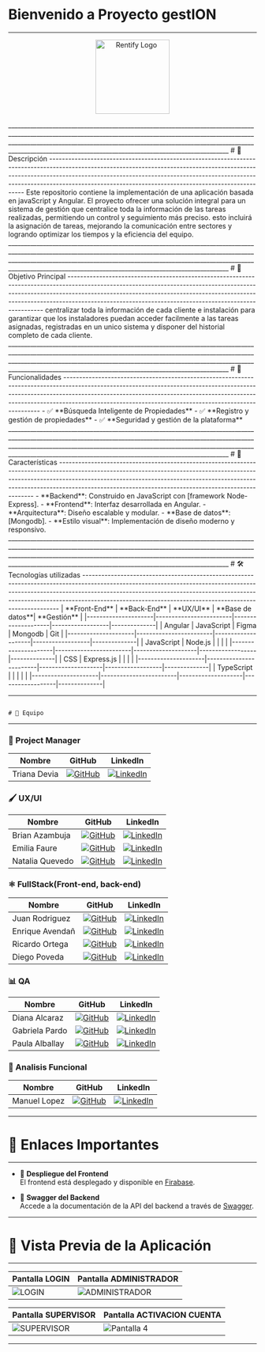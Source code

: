 #  Bienvenido a Proyecto gestION
----------------------------------------------------------------------------------------------------------------------------------------------------------------------------------------------------------------------------------------------------------------------------------------------------------------
<p align="center">
  <img src="./assets/logo2.png" alt="Rentify Logo" width="150">
</p>
________________________________________________________________________________________________________________________________________________________________________________________________________________________________________________________________________________________________________________
# 📄 Descripción
----------------------------------------------------------------------------------------------------------------------------------------------------------------------------------------------------------------------------------------------------------------------------------------------------------------
Este repositorio contiene la implementación de una aplicación basada en javaScript y Angular. El proyecto ofrecer una solución integral para un sistema de gestión que centralice toda la información de las tareas realizadas, permitiendo un control y seguimiento
más preciso. esto incluirá la asignación de tareas, mejorando la comunicación entre sectores y logrando optimizar los tiempos y la eficiencia del equipo.
________________________________________________________________________________________________________________________________________________________________________________________________________________________________________________________________________________________________________________
# 🎯 Objetivo Principal
----------------------------------------------------------------------------------------------------------------------------------------------------------------------------------------------------------------------------------------------------------------------------------------------------------------
centralizar toda la información de cada cliente e instalación para garantizar que los instaladores puedan acceder facilmente a las tareas asignadas, registradas en un unico sistema y disponer del historial completo de cada cliente.
________________________________________________________________________________________________________________________________________________________________________________________________________________________________________________________________________________________________________________
# 🌟 Funcionalidades
----------------------------------------------------------------------------------------------------------------------------------------------------------------------------------------------------------------------------------------------------------------------------------------------------------------
- ✅ **Búsqueda Inteligente de Propiedades**
- ✅ **Registro y gestión de propiedades**
- ✅ **Seguridad y gestión de la plataforma**
________________________________________________________________________________________________________________________________________________________________________________________________________________________________________________________________________________________________________________
# 🔧 Características
----------------------------------------------------------------------------------------------------------------------------------------------------------------------------------------------------------------------------------------------------------------------------------------------------------------
- **Backend**: Construido en JavaScript con [framework Node-Express].
- **Frontend**: Interfaz desarrollada en Angular.
- **Arquitectura**: Diseño escalable y modular.
- **Base de datos**: [Mongodb].
- **Estilo visual**: Implementación de diseño moderno y responsivo.
________________________________________________________________________________________________________________________________________________________________________________________________________________________________________________________________________________________________________________
# 🛠️ Tecnologías utilizadas
----------------------------------------------------------------------------------------------------------------------------------------------------------------------------------------------------------------------------------------------------------------------------------------------------------------
| **Front-End**       | **Back-End**           | **UX/UI**          | **Base de datos**|  **Gestión** |  
|---------------------|------------------------|--------------------|------------------|--------------|
|    Angular          |      JavaScript        |    Figma           |    Mongodb       |     Git      |
|---------------------|------------------------|--------------------|------------------|--------------|
|    JavaScript       |      Node.js           |                    |                  |              |
|---------------------|------------------------|--------------------|------------------|--------------|
|    CSS              |      Express.js        |                    |                  |              |                    
|---------------------|------------------------|--------------------|------------------|--------------|
|    TypeScript       |                        |                    |                  |              |
|---------------------|------------------------|--------------------|------------------|--------------|

________________________________________________________________________________________________________________________________________________________________________________________________________________________________________________________________________________________________________________
                                                                                                                                      # 👥 Equipo
----------------------------------------------------------------------------------------------------------------------------------------------------------------------------------------------------------------------------------------------------------------------------------------------------------------

### 📝 Project Manager

| Nombre            | GitHub                                                                                                                   | LinkedIn                                                                                                                                                      |
|-------------------|--------------------------------------------------------------------------------------------------------------------------|---------------------------------------------------------------------------------------------------------------------------------------------------------------|
| Triana Devia      | [![GitHub](https://img.shields.io/badge/GitHub-181717?logo=github&logoColor=white)]()                                    | [![LinkedIn](https://img.shields.io/badge/LinkedIn-0A66C2?logo=linkedin&logoColor=white)]() |

### 🖌 UX/UI

| Nombre            | GitHub                                                                                                                   | LinkedIn                                                                                                                                                      |
|-------------------|--------------------------------------------------------------------------------------------------------------------------|---------------------------------------------------------------------------------------------------------------------------------------------------------------|
| Brian Azambuja    | [![GitHub](https://img.shields.io/badge/GitHub-181717?logo=github&logoColor=white)]()                                    | [![LinkedIn](https://img.shields.io/badge/LinkedIn-0A66C2?logo=linkedin&logoColor=white)]() |
| Emilia Faure      | [![GitHub](https://img.shields.io/badge/GitHub-181717?logo=github&logoColor=white)]()                                    | [![LinkedIn](https://img.shields.io/badge/LinkedIn-0A66C2?logo=linkedin&logoColor=white)]() |
| Natalia Quevedo   | [![GitHub](https://img.shields.io/badge/GitHub-181717?logo=github&logoColor=white)]()                                    | [![LinkedIn](https://img.shields.io/badge/LinkedIn-0A66C2?logo=linkedin&logoColor=white)]() |

### ⚛️ FullStack(Front-end, back-end)

| Nombre            | GitHub                                                                                                                   | LinkedIn                                                                                                                                                      |
|-------------------|--------------------------------------------------------------------------------------------------------------------------|---------------------------------------------------------------------------------------------------------------------------------------------------------------|
| Juan Rodriguez    | [![GitHub](https://img.shields.io/badge/GitHub-181717?logo=github&logoColor=white)]()                                    | [![LinkedIn](https://img.shields.io/badge/LinkedIn-0A66C2?logo=linkedin&logoColor=white)](https://www.linkedin.com/in/juan-camilo-rodriguez-desarrolladorweb/)|
| Enrique Avendañ   | [![GitHub](https://img.shields.io/badge/GitHub-181717?logo=github&logoColor=white)]()                                    | [![LinkedIn](https://img.shields.io/badge/LinkedIn-0A66C2?logo=linkedin&logoColor=white)](https://www.linkedin.com/in/enriqueavendano-web-developer-backend/) |
| Ricardo Ortega    | [![GitHub](https://img.shields.io/badge/GitHub-181717?logo=github&logoColor=white)](https://github.com/quejuan52)        | [![LinkedIn](https://img.shields.io/badge/LinkedIn-0A66C2?logo=linkedin&logoColor=white)]()   |
| Diego Poveda      | [![GitHub](https://img.shields.io/badge/GitHub-181717?logo=github&logoColor=white)]()                                    | [![LinkedIn](https://img.shields.io/badge/LinkedIn-0A66C2?logo=linkedin&logoColor=white)]()  |

### 📊 QA

| Nombre            | GitHub                                                                                                                   | LinkedIn                                                                                                                                                      |
|-------------------|--------------------------------------------------------------------------------------------------------------------------|---------------------------------------------------------------------------------------------------------------------------------------------------------------|
| Diana Alcaraz     | [![GitHub](https://img.shields.io/badge/GitHub-181717?logo=github&logoColor=white)]()                                    | [![LinkedIn](https://img.shields.io/badge/LinkedIn-0A66C2?logo=linkedin&logoColor=white)]() |
| Gabriela Pardo    | [![GitHub](https://img.shields.io/badge/GitHub-181717?logo=github&logoColor=white)]()                                    | [![LinkedIn](https://img.shields.io/badge/LinkedIn-0A66C2?logo=linkedin&logoColor=white)]() |
| Paula Alballay    | [![GitHub](https://img.shields.io/badge/GitHub-181717?logo=github&logoColor=white)]()                                    | [![LinkedIn](https://img.shields.io/badge/LinkedIn-0A66C2?logo=linkedin&logoColor=white)]() |

### 🧩 Analisis Funcional

| Nombre            | GitHub                                                                                                                   | LinkedIn                                                                                                                                                      |
|-------------------|--------------------------------------------------------------------------------------------------------------------------|---------------------------------------------------------------------------------------------------------------------------------------------------------------|
| Manuel Lopez      | [![GitHub](https://img.shields.io/badge/GitHub-181717?logo=github&logoColor=white)]()                                    | [![LinkedIn](https://img.shields.io/badge/LinkedIn-0A66C2?logo=linkedin&logoColor=white)]() |
________________________________________________________________________________________________________________________________________________________________________________________________________________________________________________________________________________________________________________
# 🔗 Enlaces Importantes
-----------------------------------------------------------------------------------------------------------------------------------------------------------------------------------------------------------------------------------------------------------------------------------------------------------------
- 🚀 **Despliegue del Frontend**  
  El frontend está desplegado y disponible en [Firabase](https://appgestion-team26n.web).

- 📄 **Swagger del Backend**  
  Accede a la documentación de la API del backend a través de [Swagger](https://example.com/swagger).
  
________________________________________________________________________________________________________________________________________________________________________________________________________________________________________________________________________________________________________________
# 📸 Vista Previa de la Aplicación
----------------------------------------------------------------------------------------------------------------------------------------------------------------------------------------------------------------------------------------------------------------------------------------------------------------

| Pantalla LOGIN                                                                      | Pantalla ADMINISTRADOR                                                               |
|-------------------------------------------------------------------------------------|--------------------------------------------------------------------------------------|
| ![LOGIN]([https://via.placeholder.com/400x200](https://imgur.com/a/H1ikiJP))        | ![ADMINISTRADOR]([https://via.placeholder.com/400x200](https://imgur.com/hD11vVB))   |

| Pantalla SUPERVISOR                                                                 | Pantalla ACTIVACION CUENTA                                                           |
|-------------------------------------------------------------------------------------|--------------------------------------------------------------------------------------|
| ![SUPERVISOR]([https://via.placeholder.com/400x200](https://imgur.com/undefined))   | ![Pantalla 4]([https://via.placeholder.com/400x200](https://imgur.com/undefined))    |
________________________________________________________________________________________________________________________________________________________________________________________________________________________________________________________________________________________________________________
